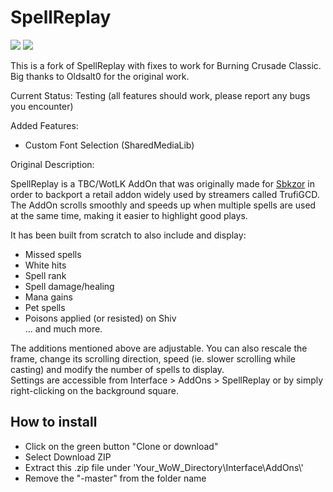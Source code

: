 # SpellReplay
<p align="left">
  <img src="http://i.gyazo.com/0a391b66819759c84efa09cf42c9fd9e.gif"/>
  <img src="http://i.gyazo.com/14e9e28b72e584a99f3c87391b1ba365.gif"/>
</p>

This is a fork of SpellReplay with fixes to work for Burning Crusade Classic. Big thanks to Oldsalt0 for the original work.

Current Status: Testing (all features should work, please report any bugs you encounter)

Added Features:

- Custom Font Selection (SharedMediaLib)

Original Description:

SpellReplay is a TBC/WotLK AddOn that was originally made for <a href="https://www.youtube.com/user/mopalol">Sbkzor</a> in order to backport a retail addon widely used by streamers called TrufiGCD. The AddOn scrolls smoothly and speeds up when multiple spells are used at the same time, making it easier to highlight good plays.
   
It has been built from scratch to also include and display:
- Missed spells
- White hits
- Spell rank
- Spell damage/healing
- Mana gains
- Pet spells
- Poisons applied (or resisted) on Shiv  
... and much more.  

The additions mentioned above are adjustable. You can also rescale the frame, change its scrolling direction, speed (ie. slower scrolling while casting) and modify the number of spells to display.  
Settings are accessible from Interface > AddOns > SpellReplay or by simply right-clicking on the background square.

## How to install
- Click on the green button "Clone or download"
- Select Download ZIP
- Extract this .zip file under 'Your_WoW_Directory\Interface\AddOns\\'
- Remove the "-master" from the folder name
